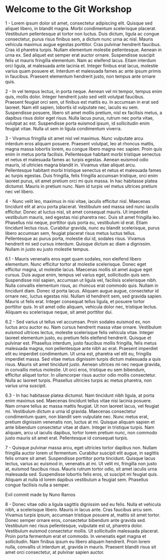 # Welcome to the Git Workshop

1 - Lorem ipsum dolor sit amet, consectetur adipiscing elit. Quisque sed aliquet libero, in blandit magna. Morbi condimentum scelerisque placerat. Vestibulum pellentesque at tortor non luctus. Duis dictum, ligula ac congue consectetur, purus risus finibus sem, a dictum nunc urna ac nisl. Mauris vehicula maximus augue egestas porttitor. Cras pulvinar hendrerit faucibus. Cras id pharetra turpis. Nullam elementum molestie pellentesque. Aenean in urna ex. Sed aliquet est semper erat auctor ornare. Suspendisse suscipit felis ut mauris fringilla elementum. Nam ac eleifend lacus. Etiam interdum orci ligula, at malesuada ante lacinia et. Integer finibus erat lacus, molestie varius quam posuere et. Interdum et malesuada fames ac ante ipsum primis in faucibus. Praesent elementum hendrerit justo, non tempus ante ornare quis.

2 - In vel tempus lectus, in porta neque. Aenean vel mi tempor, tempus enim quis, mollis dolor. Integer hendrerit justo sed velit volutpat faucibus. Praesent feugiat orci sem, ut finibus est mattis eu. In accumsan in erat sed laoreet. Nam elit sapien, lobortis id vulputate nec, iaculis eu sem. Suspendisse posuere, libero sit amet mollis pretium, nisl ex facilisis metus, a dapibus risus dolor eget risus. Nulla lacus purus, rutrum nec porta vitae, volutpat ac est. Suspendisse porta euismod ipsum, id sollicitudin enim feugiat vitae. Nulla ut sem in ligula condimentum viverra.

3 - Vivamus fringilla sit amet nisl vel maximus. Nunc vulputate arcu interdum eros aliquam posuere. Praesent volutpat, leo at rhoncus mattis, magna massa lobortis lorem, eu congue libero magna nec sapien. Proin quis enim in metus porta facilisis. Pellentesque habitant morbi tristique senectus et netus et malesuada fames ac turpis egestas. Aenean euismod odio mauris, id ultricies magna blandit in. Vivamus vitae aliquet arcu. Pellentesque habitant morbi tristique senectus et netus et malesuada fames ac turpis egestas. Duis fringilla, felis fringilla accumsan tristique, orci enim laoreet purus, sit amet pretium orci mi quis massa. In hac habitasse platea dictumst. Mauris in pretium nunc. Nam id turpis vel metus ultrices pretium nec vel libero.

4 - Nunc velit leo, maximus in nisi vitae, iaculis efficitur nisl. Maecenas tincidunt elit at arcu porta placerat. Vestibulum sed massa sed nunc iaculis efficitur. Donec at luctus nisl, sit amet consequat mauris. Ut imperdiet vestibulum mauris, sed egestas nisi pharetra nec. Duis sit amet fringilla leo. Phasellus nisi neque, porttitor quis porta eu, vestibulum id erat. Etiam tincidunt lectus risus. Curabitur gravida, nunc eu blandit scelerisque, purus libero accumsan sem, feugiat placerat risus metus luctus tellus. Pellentesque ac purus porta, molestie dui id, sodales risus. Vivamus hendrerit mi sed cursus interdum. Quisque dictum ac diam a dignissim. Nullam in justo eu justo molestie tempus.

6.1 - Mauris venenatis eros eget quam sodales, non eleifend libero elementum. Nunc efficitur tortor at molestie scelerisque. Donec eget efficitur magna, ut molestie lacus. Maecenas mollis sit amet augue eget cursus. Duis augue enim, tempus vel varius eget, sollicitudin quis sem. Suspendisse nisl sapien, accumsan ut ligula vel, facilisis scelerisque nibh. Nulla convallis elementum risus, ac rhoncus erat commodo quis. Nullam in tincidunt diam. Donec id porta lacus. Aliquam augue augue, consectetur id ornare nec, luctus egestas nisi. Nullam id hendrerit sem, sed gravida sapien. Mauris ut felis erat. Integer consequat tellus ligula, et posuere tortor porttitor quis. In sit amet odio aliquam, vehicula dolor nec, tristique lectus. Aliquam eu scelerisque neque, sit amet porttitor dui.

6.2 - Sed varius ut tellus vel accumsan. Proin sodales euismod ex, non luctus arcu auctor eu. Nam cursus hendrerit massa vitae ornare. Vestibulum euismod ultrices lectus, molestie scelerisque felis vehicula vitae. Integer laoreet elementum justo, eu pretium felis eleifend hendrerit. Quisque et pulvinar est. Phasellus interdum, justo faucibus mollis fringilla, felis metus malesuada magna, non pellentesque ante nibh ac erat. Praesent imperdiet elit eu imperdiet condimentum. Ut urna est, pharetra vel elit eu, fringilla imperdiet massa. Sed vitae metus dignissim turpis dictum malesuada a quis risus. Mauris sit amet tincidunt justo. Aenean ultrices mi nec neque gravida, in convallis metus molestie. Ut orci eros, tristique eu sem bibendum, efficitur aliquet tortor. In ullamcorper risus auctor odio mollis consectetur. Nulla ac laoreet turpis. Phasellus ultricies turpis ac metus pharetra, non varius urna suscipit.

6.3 - In hac habitasse platea dictumst. Nam tincidunt nibh ligula, at porta enim maximus sed. Maecenas tincidunt tellus vitae nisi lacinia posuere. Nam ornare tellus ac massa mattis feugiat. Ut non laoreet lacus, vel feugiat mi. Vestibulum dictum a urna id gravida. Maecenas consectetur condimentum quam, non blandit sem vulputate nec. Nunc metus erat, pretium dignissim venenatis non, luctus at mi. Quisque aliquam sapien et ante bibendum consectetur vitae at diam. Integer in tristique turpis. Nam aliquam, arcu ut iaculis dapibus, tortor lorem pretium nunc, non commodo justo mauris sit amet erat. Pellentesque id consequat turpis.

7 - Quisque pulvinar massa arcu, eget ultricies tortor dapibus non. Nullam fringilla auctor lorem ut fermentum. Curabitur suscipit elit augue, in sagittis felis ornare sit amet. Suspendisse porttitor porta tincidunt. Quisque lacus lectus, varius ac euismod in, venenatis at mi. Ut velit mi, fringilla non justo at, euismod faucibus risus. Mauris rutrum tortor odio, sit amet iaculis urna malesuada sed. Suspendisse lobortis felis eros, ut suscipit mi feugiat quis. Aliquam at nulla id lorem dapibus vestibulum a feugiat sem. Phasellus congue facilisis nulla a semper.

Evil commit made by Nuno Ramos

8 - Donec vitae odio a ligula sagittis dignissim sed eu felis. Nulla et vehicula nibh, a scelerisque libero. Mauris in lacus ante. Cras faucibus arcu sem. Vivamus turpis ipsum, accumsan tristique posuere at, mattis sit amet tortor. Donec semper ornare eros, consectetur bibendum ante gravida sed. Vestibulum nec risus pellentesque, vulputate est ut, pharetra dolor. Vestibulum euismod consectetur mollis. Ut sollicitudin malesuada placerat. Proin porta fermentum erat et commodo. In venenatis eget magna et sollicitudin. Nam finibus ipsum eu libero aliquam hendrerit. Proin lorem nulla, convallis ut interdum at, gravida in mauris. Praesent blandit risus sit amet orci consectetur, at pulvinar sapien auctor.
